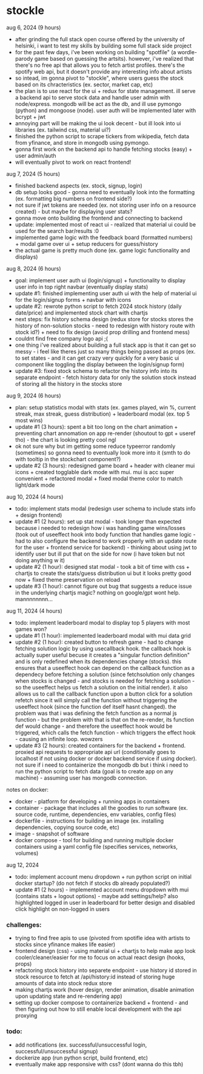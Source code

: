 # stockle

aug 6, 2024 (9 hours)

- after grinding the full stack open course offered by the university of helsinki, i want to test my skills by building some full stack side project
- for the past few days, i've been working on building "spotfile" (a wordle-parody game based on guessing the artsits). however, i've realized that there's no free api that allows you to fetch artist profiles. there's the spotify web api, but it doesn't provide any interesting info about artists
- so intead, im gonna pivot to "stockle", where users guess the stock based on its chracteristics (ex. sector, market cap, etc)
- the plan is to use react for the ui + redux for state management. ill serve a backend api to serve stock data and handle user admin with node/express. mongodb will be act as the db, and ill use pymongo (python) and mongoose (node). user auth will be implemented later with bcrypt + jwt
- annoying part will be making the ui look decent - but ill look into ui libraries (ex. tailwind css, material ui?)
- finished the python script to scrape tickers from wikipedia, fetch data from yfinance, and store in mongodb using pymongo.
- gonna first work on the backend api to handle fetching stocks (easy) + user admin/auth
- will eventually pivot to work on react frontend!

aug 7, 2024 (5 hours)

- finished backend aspects (ex. stock, signup, login)
- db setup looks good - gonna need to eventually look into the formatting (ex. formatting big numbers on frontend side?)
- not sure if jwt tokens are needed (ex. not storing user info on a resource created) - but maybe for displaying user stats?
- gonna move onto building the frontend and connecting to backend
- update: implemented most of react ui - realized that material ui could be used for the search bar/results :0
- implemented game logic with the feedback board (formatted numbers) + modal game over ui + setup reducers for guess/history
- the actual game is pretty much done (ex. game logic functionality and displays)

aug 8, 2024 (6 hours)

- goal: implement user auth ui (login/signup) + functionality to display user info in top right navbar (eventually display stats)
- update #1: finished implementing user auth ui with the help of material ui for the login/signup forms + navbar with icons
- update #2: rewrote python script to fetch 2024 stock history (daily date/price) and implemented stock chart with chartjs
- next steps: fix history schema design (redux store for stocks stores the history of non-solution stocks - need to redesign with history route with stock id?) + need to fix design (avoid prop drilling and frontend mess)
- couldnt find free company logo api ;(
- one thing i've realized about building a full stack app is that it can get so messy - i feel like theres just so many things being passed as props (ex. to set states - and it can get crazy very quickly for a very basic ui component like toggling the display between the login/signup form)
- update #3: fixed stock schema to refactor the history info into its separate endpoint - fetch history data for only the solution stock instead of storing all the history in the stocks store

aug 9, 2024 (6 hours)

- plan: setup statistics modal with stats (ex. games played, win %, current streak, max streak, guess distribution) + leaderboard modal (ex. top 5 most wins)
- update #1 (3 hours): spent a bit too long on the chart animation + preventing chart annomation on app re-render (shoutout to gpt + useref tho) - the chart is looking pretty cool ngl
- ok not sure why but im getting some reduce typeerror randomly (sometimes) so gonna need to eventually look more into it (smth to do with tooltip in the stockchart component?)
- update #2 (3 hours): redesigned game board + header with cleaner mui icons + created togglable dark mode with mui. mui is acc super convenient + refactored modal + fixed modal theme color to match light/dark mode

aug 10, 2024 (4 hours)

- todo: implement stats modal (redesign user schema to include stats info + design frontend)
- update #1 (2 hours): set up stat modal - took longer than expected because i needed to redesign how i was handling game wins/losses (took out of useeffect hook into body function that handles game logic - had to also configure the backend to work properly with an update route for the user + frontend service for backend) - thinking about using jwt to identify user but ill put that on the side for now (i have token but not doing anything w it)
- update #2 (1 hour): designed stat modal - took a bit of time with css + chartjs to create the stats/guess distribution ui but it looks pretty good now + fixed theme preservation on reload
- update #3 (1 hour): cannot figure out bug that suggests a reduce issue in the underlying chartjs magic? nothing on google/gpt wont help. mannnnnnnn...

aug 11, 2024 (4 hours)

- todo: implement leaderboard modal to display top 5 players with most games won?
- update #1 (1 hour): implemented leaderboard modal with mui data grid
- update #2 (1 hour): created button to refresh game - had to change fetching solution logic by using usecallback hook. the callback hook is actually super useful becuse it creates a "singular function definition" and is only redefined when its dependencies change (stocks). this ensures that a useeffect hook can depend on the callback function as a dependecy before fetching a solution (since fetchsolution only changes when stocks is changed - and stocks is needed for fetching a solution - so the useeffect helps us fetch a solution on the initial render). it also allows us to call the callback function upon a button click for a solution refetch since it will simply call the function without triggering the useeffect hook (since the function def itself hasnt changed). the problem was that i was defining the fetch function as a normal js function - but the problem with that is that on the re-render, its function def would change - and therefore the useeffect hook would be triggered, which calls the fetch function - which triggers the effect hook - causing an infinite loop. wowzers
- update #3 (2 hours): created containers for the backend + frontend. proxied api requests to appropriate api url (conditionally goes to localhost if not using docker or docker backend service if using docker). not sure if i need to containerize the mongodb db but i think i need to run the python script to fetch data (goal is to create app on any machine) - assuming user has mongodb connection.

notes on docker:

- docker - platform for developing + running apps in containers
- container - package that includes all the goodies to run software (ex. source code, runtime, dependencies, env variables, config files)
- dockerfile - instructions for building an image (ex. installing dependencies, copying source code, etc)
- image - snapshot of software
- docker compose - tool for building and running multiple docker containers using a yaml config file (specifies services, networks, volumes)

aug 12, 2024

- todo: implement account menu dropdown + run python script on initial docker startup? (do not fetch if stocks db already populated?)
- update #1 (2 hours) - implemented account menu dropdown with mui (contains stats + logout options) - maybe add settings/help? also highlighted logged in user in leaderboard for better design and disabled click highlight on non-logged in users

### challenges:

- trying to find free apis to use (pivoted from spotifle idea with artists to stocks since yfinance makes life easier)
- frontend design (css) - using material ui + chartjs to help make app look cooler/cleaner/easier for me to focus on actual react design (hooks, props)
- refactoring stock history into separete endpoint - use history id stored in stock resource to fetch at /api/history:id instead of storing huge amounts of data into stock redux store
- making chartjs work (hover design, render animation, disable animation upon updating state and re-rendering app)
- setting up docker compose to containerize backend + frontend - and then figuring out how to still enable local development with the api proxying

### todo:

- add notifications (ex. successful/unsuccessful login, successful/unsuccessful signup)
- dockerize app (run python script, build frontend, etc)
- eventually make app responsive with css? (dont wanna do this tbh)
